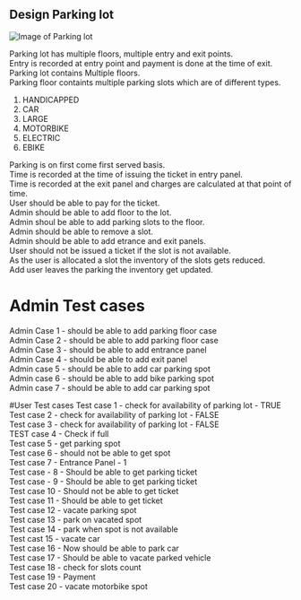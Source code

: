 ## Design Parking lot

![Image of Parking lot](https://upload.wikimedia.org/wikipedia/commons/thumb/f/fc/Car_park_sensor.jpg/2880px-Car_park_sensor.jpg)

Parking lot has multiple floors, multiple entry and exit points.  
Entry is recorded at entry point and payment is done at the time of exit.  
Parking lot contains Multiple floors.  
Parking floor containts multiple parking slots which are of different types.  
 1. HANDICAPPED
 2. CAR
 3. LARGE
 4. MOTORBIKE
 5. ELECTRIC
 6. EBIKE

Parking is on first come first served basis.  
Time is recorded at the time of issuing the ticket in entry panel.  
Time is recorded at the exit panel and charges are calculated at that point of time.  
User should be able to pay for the ticket.  
Admin should be able to add floor to the lot.  
Admin shoul be able to add parking slots to the floor.  
Admin should be able to remove a slot.  
Admin should be able to add etrance and exit panels.  
User should not be issued a ticket if the slot is not available.  
As the user is allocated a slot the inventory of the slots gets reduced.  
Add user leaves the parking the inventory get updated.  

# Admin Test cases
Admin Case 1 - should be able to add parking floor case  
Admin Case 2 - should be able to add parking floor case  
Admin Case 3 - should be able to add entrance panel  
Admin Case 4 - should be able to add exit panel  
Admin case 5 - should be able to add car parking spot  
Admin case 6 - should be able to add bike parking spot  
Admin case 7 - should be able to add car parking spot  

#User Test cases
Test case 1 - check for availability of parking lot - TRUE  
Test case 2 - check for availability of parking lot - FALSE  
Test case 3 - check for availability of parking lot - FALSE  
TEST case 4 - Check if full  
Test case 5 - get parking spot  
Test case 6 - should not be able to get spot  
Test case 7 - Entrance Panel - 1  
Test case - 8 - Should be able to get parking ticket  
Test case - 9 - Should be able to get parking ticket  
Test case 10 - Should not be able to get ticket  
Test case 11 - Should be able to get ticket  
Test case 12 - vacate parking spot  
Test case 13 - park on vacated spot  
Test case 14 - park when spot is not available  
Test cast 15 - vacate car  
Test case 16 - Now should be able to park car  
Test case 17 - Should be able to vacate parked vehicle  
Test case 18 - check for slots count  
Test case 19 - Payment  
Test case 20 - vacate motorbike spot  